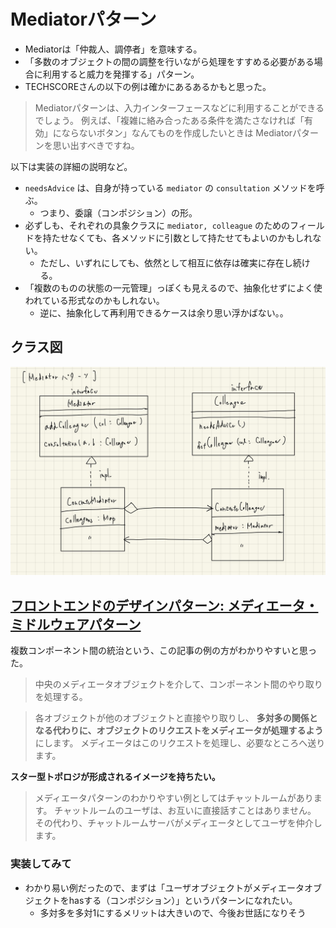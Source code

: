 # Mediatorパターン

- Mediatorは「仲裁人、調停者」を意味する。
- 「多数のオブジェクトの間の調整を行いながら処理をすすめる必要がある場合に利用すると威力を発揮する」パターン。
- TECHSCOREさんの以下の例は確かにあるあるかもと思った。

> Mediatorパターンは、入力インターフェースなどに利用することができるでしょう。
> 例えば、「複雑に絡み合ったある条件を満たさなければ「有効」にならないボタン」なんてものを作成したいときは
> Mediatorパターンを思い出すべきですね。

以下は実装の詳細の説明など。

- `needsAdvice` は、自身が持っている `mediator` の `consultation` メソッドを呼ぶ。
  - つまり、委譲（コンポジション）の形。
- 必ずしも、それぞれの具象クラスに `mediator, colleague` のためのフィールドを持たせなくても、各メソッドに引数として持たせてもよいのかもしれない。
  - ただし、いずれにしても、依然として相互に依存は確実に存在し続ける。
- 「複数のものの状態の一元管理」っぽくも見えるので、抽象化せずによく使われている形式なのかもしれない。
  - 逆に、抽象化して再利用できるケースは余り思い浮かばない。。

## クラス図

![](../images/mediator.jpg)

## [フロントエンドのデザインパターン: メディエータ・ミドルウェアパターン](https://zenn.dev/morinokami/books/learning-patterns-1/viewer/mediator-pattern)

複数コンポーネント間の統治という、この記事の例の方がわかりやすいと思った。

> 中央のメディエータオブジェクトを介して、コンポーネント間のやり取りを処理する。

> 各オブジェクトが他のオブジェクトと直接やり取りし、 **多対多の関係となる代わりに、オブジェクトのリクエストをメディエータが処理するよう** にします。
> メディエータはこのリクエストを処理し、必要なところへ送ります。

**スター型トポロジが形成されるイメージを持ちたい。**

> メディエータパターンのわかりやすい例としてはチャットルームがあります。
> チャットルームのユーザは、お互いに直接話すことはありません。
> その代わり、チャットルームサーバがメディエータとしてユーザを仲介します。

### 実装してみて

- わかり易い例だったので、まずは「ユーザオブジェクトがメディエータオブジェクトをhasする（コンポジション）」というパターンになれたい。
  - 多対多を多対1にするメリットは大きいので、今後お世話になりそう

